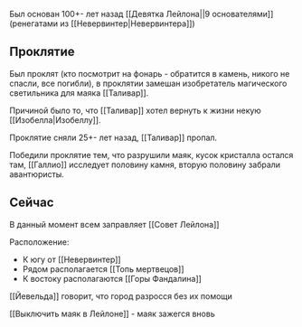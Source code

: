 Был основан 100+- лет назад [[Девятка Лейлона||9 основателями]] (ренегатами из [[Невервинтер|Невервинтера]])

## Проклятие

Был проклят (кто посмотрит на фонарь - обратится в камень, никого не спасли, все погибли), в проклятии замешан изобретатель магического светильника для маяка [[Таливар]].

Причиной было то, что [[Таливар]] хотел вернуть к жизни некую [[Изобелла|Изобеллу]].

Проклятие сняли 25+- лет назад, [[Таливар]] пропал.

Победили проклятие тем, что разрушили маяк, кусок кристалла остался там, [[Галлио]] исследует половину камня, вторую половину забрали авантюристы.

## Сейчас

В данный момент всем заправляет [[Совет Лейлона]]

Расположение:

- К югу от [[Невервинтер]]
- Рядом располагается [[Топь мертвецов]]
- К востоку располагаются [[Горы Фандалина]]

[[Йевельда]] говорит, что город разросся без их помощи

[[Выключить маяк в Лейлоне]] - маяк зажегся вновь

